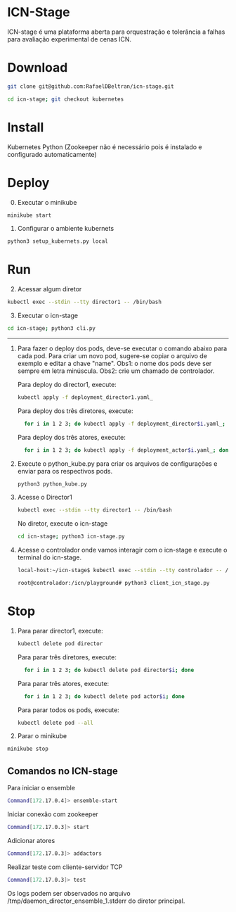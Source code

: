 # ICN-Stage

ICN-stage é uma plataforma aberta para orquestração e tolerância a falhas para avaliação experimental de cenas ICN.

# Download
```sh
git clone git@github.com:RafaelDBeltran/icn-stage.git
```

```sh
cd icn-stage; git checkout kubernetes
```
    
# Install 
Kubernetes
Python
(Zookeeper não é necessário pois é instalado e configurado automaticamente)

# Deploy
0. Executar o minikube 
```sh
minikube start
```

1. Configurar o ambiente kubernets
```sh
python3 setup_kubernets.py local
```

# Run

2. Acessar algum diretor
```sh
kubectl exec --stdin --tty director1 -- /bin/bash
```

3. Executar o icn-stage
```sh
cd icn-stage; python3 cli.py
```

----

1. Para fazer o deploy dos pods, deve-se executar o comando abaixo para cada pod.
   Para criar um novo pod, sugere-se copiar o arquivo de exemplo e editar a chave "name".
   Obs1: o nome dos pods deve ser sempre em letra minúscula.
   Obs2: crie um chamado de controlador.
   
   Para deploy do director1, execute:
    ```sh
    kubectl apply -f deployment_director1.yaml_
    ```
    
    Para deploy dos três diretores, execute:
    ```sh
      for i in 1 2 3; do kubectl apply -f deployment_director$i.yaml_; done
    ```
    
    Para deploy dos três atores, execute:
    ```sh
      for i in 1 2 3; do kubectl apply -f deployment_actor$i.yaml_; done
    ```
    
2. Execute o python_kube.py para criar os arquivos de configurações e enviar para os respectivos pods.

   ```sh
   python3 python_kube.py
   ```
3. Acesse o Director1 

   ```sh
   kubectl exec --stdin --tty director1 -- /bin/bash
   ```
   No diretor, execute o icn-stage
    ```sh
    cd icn-stage; python3 icn-stage.py
   ```

   
4. Acesse o controlador onde vamos interagir com o icn-stage e execute o terminal do icn-stage.

   ```sh
   local-host:~/icn-stage$ kubectl exec --stdin --tty controlador -- /bin/bash

   root@controlador:/icn/playground# python3 client_icn_stage.py
   ```

# Stop


1.  
   Para parar director1, execute:
    ```sh
    kubectl delete pod director
    ```
    
    Para parar três diretores, execute:
    ```sh
      for i in 1 2 3; do kubectl delete pod director$i; done
    ```
    
    Para parar três atores, execute:
    ```sh
      for i in 1 2 3; do kubectl delete pod actor$i; done
    ```
    Para parar todos os pods, execute:
    ```sh
    kubectl delete pod --all
    ```
2. Parar o minikube 
```sh
minikube stop
```
    
## Comandos no ICN-stage
Para iniciar o ensemble
```sh
Command[172.17.0.4]> ensemble-start
```
Iniciar conexão com zookeeper
```sh
Command[172.17.0.3]> start
```
Adicionar atores
```sh
Command[172.17.0.3]> addactors
```
Realizar teste com cliente-servidor TCP
```sh
Command[172.17.0.3]> test
```

Os logs podem ser observados no arquivo /tmp/daemon_director_ensemble_1.stderr do diretor principal.

[//]: # (These are reference links used in the body of this note and get stripped out when the markdown processor does its job. There is no need to format nicely because it shouldn't be seen. Thanks SO - http://stackoverflow.com/questions/4823468/store-comments-in-markdown-syntax)


   [dill]: <https://github.com/joemccann/dillinger>
   [git-repo-url]: <https://github.com/joemccann/dillinger.git>
   [john gruber]: <http://daringfireball.net>
   [df1]: <http://daringfireball.net/projects/markdown/>
   [markdown-it]: <https://github.com/markdown-it/markdown-it>
   [Ace Editor]: <http://ace.ajax.org>
   [node.js]: <http://nodejs.org>
   [Twitter Bootstrap]: <http://twitter.github.com/bootstrap/>
   [jQuery]: <http://jquery.com>
   [@tjholowaychuk]: <http://twitter.com/tjholowaychuk>
   [express]: <http://expressjs.com>
   [AngularJS]: <http://angularjs.org>
   [Gulp]: <http://gulpjs.com>

   [PlDb]: <https://github.com/joemccann/dillinger/tree/master/plugins/dropbox/README.md>
   [PlGh]: <https://github.com/joemccann/dillinger/tree/master/plugins/github/README.md>
   [PlGd]: <https://github.com/joemccann/dillinger/tree/master/plugins/googledrive/README.md>
   [PlOd]: <https://github.com/joemccann/dillinger/tree/master/plugins/onedrive/README.md>
   [PlMe]: <https://github.com/joemccann/dillinger/tree/master/plugins/medium/README.md>
   [PlGa]: <https://github.com/RahulHP/dillinger/blob/master/plugins/googleanalytics/README.md>
